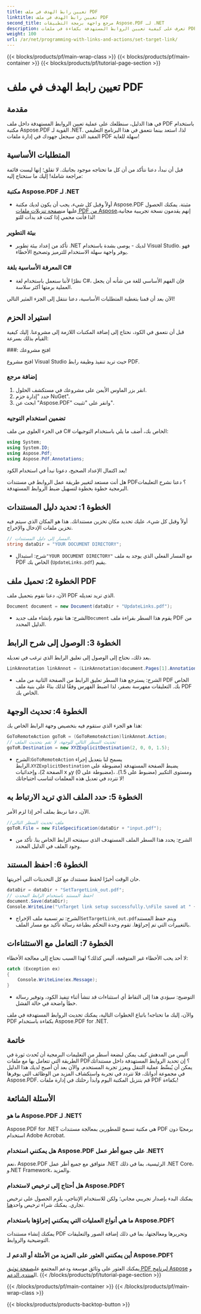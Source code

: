 ```yaml
---
title: تعيين رابط الهدف في ملف PDF
linktitle: تعيين رابط الهدف في ملف PDF
second_title: مرجع واجهة برمجة التطبيقات Aspose.PDF لـ .NET
description: تعرف على كيفية تعيين الروابط المستهدفة بكفاءة في ملفات PDF باستخدام Aspose.PDF for .NET من خلال دليلنا خطوة بخطوة. مثالي لتحسين التنقل بين المستندات.
weight: 100
url: /ar/net/programming-with-links-and-actions/set-target-link/
---
```


{{< blocks/products/pf/main-wrap-class >}}
{{< blocks/products/pf/main-container >}}
{{< blocks/products/pf/tutorial-page-section >}}

# تعيين رابط الهدف في ملف PDF

## مقدمة

في هذا الدليل، سنطلعك على عملية تعيين الروابط المستهدفة داخل ملف PDF باستخدام مكتبة Aspose.PDF القوية لـ .NET. لذا، استعد بينما نتعمق في هذا البرنامج التعليمي المفيد الذي سيجعل جهودك في إدارة ملفات PDF سهلة للغاية!

## المتطلبات الأساسية

قبل أن نبدأ، دعنا نتأكد من أن كل ما تحتاجه موجود بجانبك. لا تقلق؛ إنها ليست قائمة مراجعة شاملة! إليك ما ستحتاج إليه:

### مكتبة Aspose.PDF لـ .NET
-  أولاً وقبل كل شيء، يجب أن يكون لديك مكتبة Aspose.PDF مثبتة. يمكنك الحصول عليها من[صفحة تنزيلات ملفات PDF من Aspose](https://releases.aspose.com/pdf/net/)إنهم يقدمون نسخة تجريبية مجانية، لذا فأنت محمي إذا كنت قد بدأت للتو!

### بيئة التطوير
- تأكد من إعداد بيئة تطوير .NET لديك - يوصى بشدة باستخدام Visual Studio. فهو يوفر واجهة سهلة الاستخدام للترميز وتصحيح الأخطاء.

### المعرفة الأساسية بلغة C#
- نظرًا لأننا سنعمل باستخدام لغة C#، فإن الفهم الأساسي للغة من شأنه أن يجعل العملية برمتها أكثر سلاسة.

الآن بعد أن قمنا بتغطية المتطلبات الأساسية، دعنا ننتقل إلى الجزء المثير التالي!

## استيراد الحزم

قبل أن نتعمق في الكود، نحتاج إلى إضافة المكتبات اللازمة إلى مشروعنا. إليك كيفية القيام بذلك بسرعة:

###: افتح مشروعك 

افتح مشروع Visual Studio حيث تريد تنفيذ وظيفة رابط PDF.

### إضافة مرجع 

1. انقر بزر الماوس الأيمن على مشروعك في مستكشف الحلول.
2. حدد "إدارة حزم NuGet".
3. ابحث عن "Aspose.PDF" وانقر على "تثبيت".

### تضمين استخدام التوجيه 

في الجزء العلوي من ملف C# الخاص بك، أضف ما يلي باستخدام التوجيهات:
```csharp
using System;
using System.IO;
using Aspose.Pdf;
using Aspose.Pdf.Annotations;
```

بعد اكتمال الإعداد الصحيح، دعونا نبدأ في استخدام الكود!

هل أنت مستعد لتغيير طريقة عمل الروابط في مستندات PDF؟ دعنا نشرح التعليمات البرمجية خطوة بخطوة لتسهيل ضبط الروابط المستهدفة.

## الخطوة 1: تحديد دليل المستندات 

أولاً وقبل كل شيء، عليك تحديد مكان تخزين مستنداتك. هذا هو المكان الذي سيتم فيه تخزين ملفات الإدخال والإخراج. 

```csharp
// المسار إلى دليل المستندات.
string dataDir = "YOUR DOCUMENT DIRECTORY";
```

-  شرح: استبدال`"YOUR DOCUMENT DIRECTORY"` مع المسار الفعلي الذي يوجد به ملف PDF الخاص بك (`UpdateLinks.pdf`) يقيم.

## الخطوة 2: تحميل ملف PDF 

الآن، دعنا نقوم بتحميل ملف PDF الذي تريد تعديله. 

```csharp
Document document = new Document(dataDir + "UpdateLinks.pdf");
```

-  الشرح: هنا نقوم بإنشاء ملف جديد`Document` يقوم هذا السطر بقراءة ملف PDF من الدليل المحدد.

## الخطوة 3: الوصول إلى شرح الرابط 

بعد ذلك، نحتاج إلى الوصول إلى تعليق الرابط الذي ترغب في تعديله. 

```csharp
LinkAnnotation linkAnnot = (LinkAnnotation)document.Pages[1].Annotations[1];
```

- الشرح: يسترجع هذا السطر تعليق الرابط من الصفحة الثانية من ملف PDF الخاص بك. التعليقات مفهرسة بصفر، لذا اضبط الفهرس وفقًا لذلك بناءً على بنية ملف PDF الخاص بك.

## الخطوة 4: تحديث الوجهة

هذا هو الجزء الذي ستقوم فيه بتخصيص وجهة الرابط الخاص بك:

```csharp
GoToRemoteAction goToR = (GoToRemoteAction)linkAnnot.Action;
// تحديث السطر التالي للوجهة، لا تقم بتحديث الملف
goToR.Destination = new XYZExplicitDestination(2, 0, 0, 1.5);
```

-  الشرح:`GoToRemoteAction` يسمح لنا بتعديل إجراء الرابط.`XYZExplicitDestination` يضبط الصفحة المستهدفة (مضبوطة على الصفحة 2)، وإحداثيات x وy (مضبوطة على 0)، ومستوى التكبير (مضبوط على 1.5). لا تتردد في تعديل هذه المعلمات لتناسب احتياجاتك!

## الخطوة 5: حدد الملف الذي تريد الارتباط به 

الآن، دعنا نربط بملف آخر إذا لزم الأمر. 

```csharp
//ملف تحديث السطر التالي
goToR.File = new FileSpecification(dataDir + "input.pdf");
```

- الشرح: يحدد هذا السطر الملف المستهدف الذي سيفتحه الرابط الخاص بنا. تأكد من وجود الملف في الدليل المحدد.

## الخطوة 6: احفظ المستند 

حان الوقت أخيرًا لحفظ مستندك مع كل التحديثات التي أجريتها. 

```csharp
dataDir = dataDir + "SetTargetLink_out.pdf";
// احفظ المستند باستخدام الرابط المحدث
document.Save(dataDir);
Console.WriteLine("\nTarget link setup successfully.\nFile saved at " + dataDir);
```

-  الشرح: تم تسمية ملف الإخراج`SetTargetLink_out.pdf`ويتم حفظ المستند بالتغييرات التي تم إجراؤها. تقوم وحدة التحكم بطباعة رسالة تأكيد مع مسار الملف.

## الخطوة 7: التعامل مع الاستثناءات 

لا أحد يحب الأخطاء غير المتوقعة، أليس كذلك؟ لهذا السبب نحتاج إلى معالجة الأخطاء:

```csharp
catch (Exception ex)
{
	Console.WriteLine(ex.Message);
}
```

- التوضيح: سيؤدي هذا إلى التقاط أي استثناءات قد تنشأ أثناء تنفيذ الكود، وتوفير رسالة خطأ واضحة في حالة الفشل.

والآن، إليك ما تحتاجه! باتباع الخطوات التالية، يمكنك تحديث الروابط المستهدفة في ملف PDF بكفاءة باستخدام Aspose.PDF for .NET.

## خاتمة

أليس من المدهش كيف يمكن لبضعة أسطر من التعليمات البرمجية أن تُحدث ثورة في الطريقة التي تتعامل بها مع ملفات PDF؟ إن تحديد الروابط المستهدفة داخل مستنداتك يمكن أن يُبسِّط عملية التنقل ويعزز تجربة المستخدم. والآن بعد أن أصبح لديك هذا الدليل في مجموعة أدواتك، فلا تتردد في تجربة واستكشاف المزيد من الوظائف التي يوفرها Aspose.PDF. قم بتنزيل المكتبة اليوم وابدأ رحلتك في إدارة ملفات PDF بكفاءة!

## الأسئلة الشائعة

### ما هو Aspose.PDF لـ .NET؟
Aspose.PDF for .NET هي مكتبة تسمح للمطورين بمعالجة مستندات PDF برمجيًا دون استخدام Adobe Acrobat.

### هل يمكنني استخدام Aspose.PDF على جميع أطر عمل .NET؟
نعم، Aspose.PDF متوافق مع جميع أطر عمل .NET الرئيسية، بما في ذلك .NET Core، و.NET Framework، والمزيد.

### هل أحتاج إلى ترخيص لاستخدام Aspose.PDF؟
 يمكنك البدء بإصدار تجريبي مجاني؛ ولكن للاستخدام الإنتاجي، يلزم الحصول على ترخيص تجاري. يمكنك شراء ترخيص واحد[هنا](https://purchase.aspose.com/buy).

### ما هي أنواع العمليات التي يمكنني إجراؤها باستخدام Aspose.PDF؟
يمكنك إنشاء مستندات PDF وتحريرها ومعالجتها، بما في ذلك إضافة الصور والتعليقات التوضيحية والروابط.

### أين يمكنني العثور على المزيد من الأمثلة أو الدعم لـ Aspose.PDF؟
 يمكنك العثور على وثائق موسعة ودعم المجتمع على[صفحة توثيق PDF لبرنامج Aspose](https://reference.aspose.com/pdf/net/) و ال[منتدى الدعم](https://forum.aspose.com/c/pdf/10).
{{< /blocks/products/pf/tutorial-page-section >}}

{{< /blocks/products/pf/main-container >}}
{{< /blocks/products/pf/main-wrap-class >}}

{{< blocks/products/products-backtop-button >}}
